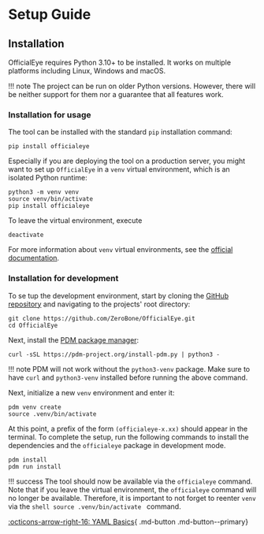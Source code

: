 # Setup Guide

## Installation

OfficialEye requires Python 3.10+ to be installed. It works on multiple platforms including Linux, Windows and macOS.

!!! note
    The project can be run on older Python versions. However, there will be neither support for them nor a guarantee that all features work.

### Installation for usage

The tool can be installed with the standard `pip` installation command:

```shell
pip install officialeye
```

Especially if you are deploying the tool on a production server, you might want to set up `OfficialEye` in a `venv` virtual environment, which is an isolated Python runtime:

```shell
python3 -m venv venv
source venv/bin/activate
pip install officialeye
```

To leave the virtual environment, execute

```shell
deactivate
```

For more information about `venv` virtual environments, see the [official documentation](https://packaging.python.org/en/latest/guides/installing-using-pip-and-virtual-environments/#creating-a-virtual-environment).

### Installation for development

To se tup the development environment, start by cloning the [GitHub repository](https://github.com/ZeroBone/OfficialEye) and navigating to the projects' root directory:

```shell
git clone https://github.com/ZeroBone/OfficialEye.git
cd OfficialEye
```

Next, install the [PDM package manager](https://pdm-project.org/):

```shell
curl -sSL https://pdm-project.org/install-pdm.py | python3 -
```

!!! note
    PDM will not work without the `python3-venv` package. Make sure to have `curl` and `python3-venv` installed before running the above command.

Next, initialize a new `venv` environment and enter it:
```shell
pdm venv create
source .venv/bin/activate
```

At this point, a prefix of the form `(officialeye-x.xx)` should appear in the terminal. To complete the setup, run the following commands to install the dependencies and the `officialeye` package in development mode.

```shell
pdm install
pdm run install
```

!!! success
    The tool should now be available via the `officialeye` command. Note that if you leave the virtual environment, the `officialeye` command will no longer be available. Therefore, it is important to not forget to reenter `venv` via the
    ```shell
    source .venv/bin/activate
    ```
    command.

[:octicons-arrow-right-16: YAML Basics](yaml-basics.md){ .md-button .md-button--primary}